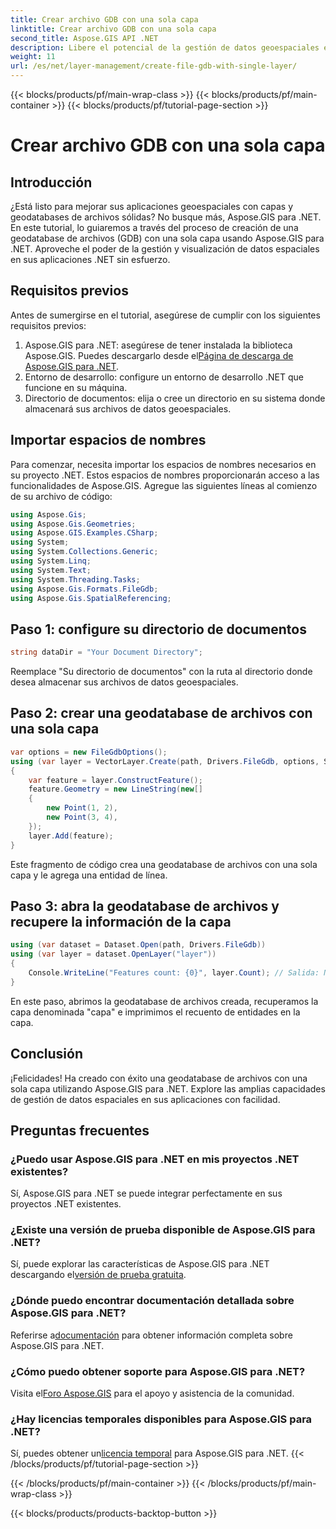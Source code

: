 ```yaml
---
title: Crear archivo GDB con una sola capa
linktitle: Crear archivo GDB con una sola capa
second_title: Aspose.GIS API .NET
description: Libere el potencial de la gestión de datos geoespaciales en .NET con Aspose.GIS. Aprenda a crear Geodatabases de Archivos y capas paso a paso. ¡Descargar ahora!
weight: 11
url: /es/net/layer-management/create-file-gdb-with-single-layer/
---
```


{{< blocks/products/pf/main-wrap-class >}}
{{< blocks/products/pf/main-container >}}
{{< blocks/products/pf/tutorial-page-section >}}

# Crear archivo GDB con una sola capa

## Introducción
¿Está listo para mejorar sus aplicaciones geoespaciales con capas y geodatabases de archivos sólidas? No busque más, Aspose.GIS para .NET. En este tutorial, lo guiaremos a través del proceso de creación de una geodatabase de archivos (GDB) con una sola capa usando Aspose.GIS para .NET. Aproveche el poder de la gestión y visualización de datos espaciales en sus aplicaciones .NET sin esfuerzo.
## Requisitos previos
Antes de sumergirse en el tutorial, asegúrese de cumplir con los siguientes requisitos previos:
1.  Aspose.GIS para .NET: asegúrese de tener instalada la biblioteca Aspose.GIS. Puedes descargarlo desde el[Página de descarga de Aspose.GIS para .NET](https://releases.aspose.com/gis/net/).
2. Entorno de desarrollo: configure un entorno de desarrollo .NET que funcione en su máquina.
3. Directorio de documentos: elija o cree un directorio en su sistema donde almacenará sus archivos de datos geoespaciales.
## Importar espacios de nombres
Para comenzar, necesita importar los espacios de nombres necesarios en su proyecto .NET. Estos espacios de nombres proporcionarán acceso a las funcionalidades de Aspose.GIS. Agregue las siguientes líneas al comienzo de su archivo de código:
```csharp
using Aspose.Gis;
using Aspose.Gis.Geometries;
using Aspose.GIS.Examples.CSharp;
using System;
using System.Collections.Generic;
using System.Linq;
using System.Text;
using System.Threading.Tasks;
using Aspose.Gis.Formats.FileGdb;
using Aspose.Gis.SpatialReferencing;
```
## Paso 1: configure su directorio de documentos
```csharp
string dataDir = "Your Document Directory";
```
Reemplace "Su directorio de documentos" con la ruta al directorio donde desea almacenar sus archivos de datos geoespaciales.
## Paso 2: crear una geodatabase de archivos con una sola capa
```csharp
var options = new FileGdbOptions();
using (var layer = VectorLayer.Create(path, Drivers.FileGdb, options, SpatialReferenceSystem.Wgs84))
{
    var feature = layer.ConstructFeature();
    feature.Geometry = new LineString(new[]
    {
        new Point(1, 2),
        new Point(3, 4),
    });
    layer.Add(feature);
}
```
Este fragmento de código crea una geodatabase de archivos con una sola capa y le agrega una entidad de línea.
## Paso 3: abra la geodatabase de archivos y recupere la información de la capa
```csharp
using (var dataset = Dataset.Open(path, Drivers.FileGdb))
using (var layer = dataset.OpenLayer("layer"))
{
    Console.WriteLine("Features count: {0}", layer.Count); // Salida: Número de características: 1
}
```
En este paso, abrimos la geodatabase de archivos creada, recuperamos la capa denominada "capa" e imprimimos el recuento de entidades en la capa.
## Conclusión
¡Felicidades! Ha creado con éxito una geodatabase de archivos con una sola capa utilizando Aspose.GIS para .NET. Explore las amplias capacidades de gestión de datos espaciales en sus aplicaciones con facilidad.
## Preguntas frecuentes
### ¿Puedo usar Aspose.GIS para .NET en mis proyectos .NET existentes?
Sí, Aspose.GIS para .NET se puede integrar perfectamente en sus proyectos .NET existentes.
### ¿Existe una versión de prueba disponible de Aspose.GIS para .NET?
 Sí, puede explorar las características de Aspose.GIS para .NET descargando el[versión de prueba gratuita](https://releases.aspose.com/).
### ¿Dónde puedo encontrar documentación detallada sobre Aspose.GIS para .NET?
 Referirse a[documentación](https://reference.aspose.com/gis/net/) para obtener información completa sobre Aspose.GIS para .NET.
### ¿Cómo puedo obtener soporte para Aspose.GIS para .NET?
 Visita el[Foro Aspose.GIS](https://forum.aspose.com/c/gis/33) para el apoyo y asistencia de la comunidad.
### ¿Hay licencias temporales disponibles para Aspose.GIS para .NET?
 Sí, puedes obtener un[licencia temporal](https://purchase.aspose.com/temporary-license/) para Aspose.GIS para .NET.
{{< /blocks/products/pf/tutorial-page-section >}}

{{< /blocks/products/pf/main-container >}}
{{< /blocks/products/pf/main-wrap-class >}}

{{< blocks/products/products-backtop-button >}}

